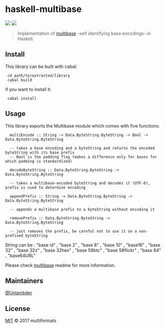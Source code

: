 # haskell-multibase

[![](https://img.shields.io/badge/project-multiformats-blue.svg?style=flat-square)](https://github.com/multiformats/multiformats)
[![](https://img.shields.io/badge/readme%20style-standard-brightgreen.svg?style=flat-square)](https://github.com/RichardLitt/standard-readme)


> Implementation of [multibase](https://github.com/multiformats/multibase) -self identifying base encodings- in Haskell.

## Install

This library can be built with cabal:

     cd path/to/extracted/library
     cabal build
if you want to install it:
     
     cabal install
     
## Usage

This library exports the Multibase module which comes with five functions:

      multiEncode :: String -> Data.ByteString.ByteString -> Bool ->  Data.ByteString.ByteString 
     
      -- takes a base encoding and a byteString and returns the encoded byteString with its base prefix
      -- Bool is the padding flag (makes a difference only for bases for which padding is standardized)
      
      decodeByteString :: Data.ByteString.ByteString -> Data.ByteString.ByteString 
     
      -- takes a multibase-encoded byteString and decodes it (UTF-8), prefix is used to determine encoding
     
      appendPrefix :: String -> Data.ByteString.ByteString -> Data.ByteString.ByteString 
     
      -- appends a multibase prefix to a byteString without encoding it
     
      removePrefix :: Data.ByteString.ByteString -> Data.ByteString.ByteString 
     
      -- just removes the prefix, be careful not to use it on a non-prefixed byteString
     
String can be : "base id" , "base 2" , "base 8" , "base 10" , "base16" , "base 32" , "base 32z" , "base 32hex" , "base 58btc" ,
                "base 58flickr" , "base 64" , "base64URL"
               

Please check [multibase](https://github.com/multiformats/multibase/) readme for more information.

## Maintainers

[@Unlambder](https://github.com/Unlambder)

## License 

[MIT](LICENSE) © 2017 multiformats
